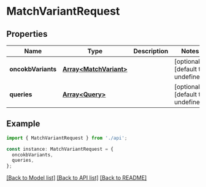 # MatchVariantRequest

## Properties

| Name               | Type                                             | Description | Notes                             |
| ------------------ | ------------------------------------------------ | ----------- | --------------------------------- |
| **oncokbVariants** | [**Array&lt;MatchVariant&gt;**](MatchVariant.md) |             | [optional] [default to undefined] |
| **queries**        | [**Array&lt;Query&gt;**](Query.md)               |             | [optional] [default to undefined] |

## Example

```typescript
import { MatchVariantRequest } from './api';

const instance: MatchVariantRequest = {
  oncokbVariants,
  queries,
};
```

[[Back to Model list]](../README.md#documentation-for-models) [[Back to API list]](../README.md#documentation-for-api-endpoints) [[Back to README]](../README.md)
